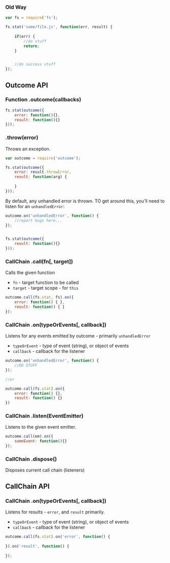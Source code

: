 
### Old Way

```javascript
var fs = require('fs');

fs.stat('some/file.js', function(err, result) {
	
	if(err) {
		//do stuff
		return;
	}


	//do success stuff
});
```

## Outcome API

### Function .outcome(callbacks)

```javascript
fs.stat(outcome({
	error: function(){},
	result: function(){}
}));
````

### .throw(error)

Throws an exception. 

```javascript
var outcome = require('outcome');

fs.stat(outcome({
	error: result.throwError,
	result: function(arg) {
		
	}
}));
```

By default, any unhandled error is thrown. TO get around this, you'll need to listen for an `unhandledError`:

```javascript
outcome.on('unhandledError', function() {
	//report bugs here...
});


fs.stat(outcome({
	result: function(){}
}));
```


### CallChain .call(fn[, target])

Calls the given function

- `fn` - target function to be called
- `target` - target scope - for `this`

```javascript
outcome.call(fs.stat, fs).on({
	error: function() { },
	result: function() { }
});
```

### CallChain .on(typeOrEvents[, callback])

Listens for any events emitted by outcome - primarily `unhandledError`

- `typeOrEvent` - type of event (string), or object of events
- `callback` - callback for the listener

```javascript
outcome.on('unhandledError', function() {
	//DO STUFF
});

//or

outcome.call(fs.stat).on({
	error: function() {},
	result: function() {}
})
```

### CallChain .listen(EventEmitter)

Listens to the given event emitter.

```javascript
outcome.call(em).on({
	someEvent: function(){}
});
```

### CallChain .dispose()

Disposes current call chain (listeners)

## CallChain API

### CallChain .on(typeOrEvents[, callback])

Listens for results - `error`, and `result` primarily.

- `typeOrEvent` - type of event (string), or object of events
- `callback` - callback for the listener

```javascript
outcome.call(fs.stat).on('error', function() {
	
}).on('result', function() {
	
});